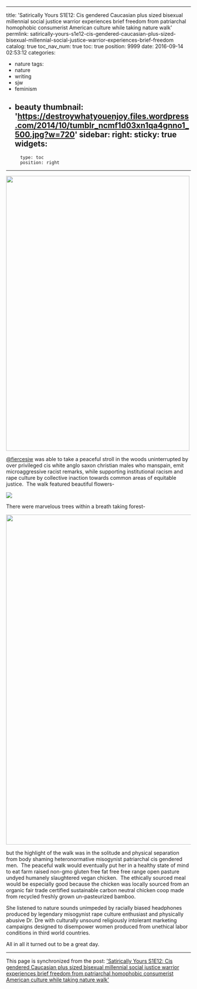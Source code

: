 
---
title: 'Satirically Yours S1E12: Cis gendered Caucasian plus sized bisexual millennial social justice warrior experiences brief freedom from patriarchal homophobic consumerist American culture while taking nature walk'
permlink: satirically-yours-s1e12-cis-gendered-caucasian-plus-sized-bisexual-millennial-social-justice-warrior-experiences-brief-freedom
catalog: true
toc_nav_num: true
toc: true
position: 9999
date: 2016-09-14 02:53:12
categories:
- nature
tags:
- nature
- writing
- sjw
- feminism
- beauty
thumbnail: 'https://destroywhatyouenjoy.files.wordpress.com/2014/10/tumblr_ncmf1d03xn1qa4gnno1_500.jpg?w=720'
sidebar:
    right:
        sticky: true
widgets:
    -
        type: toc
        position: right
---


<html>
<p><img src="https://destroywhatyouenjoy.files.wordpress.com/2014/10/tumblr_ncmf1d03xn1qa4gnno1_500.jpg?w=720" width="500" height="750"/></p>
<p><a href="https://en.wikipedia.org/wiki/Maternal_insult">@fiercesjw</a> was able to take a peaceful stroll in the woods uninterrupted by over privileged cis white anglo saxon christian males who manspain, emit microaggressive racist remarks, while supporting institutional racism and rape culture by collective inaction towards common areas of equitable justice. &nbsp;The walk featured beautiful flowers-</p>
<p><img src="http://www.san-diego-beaches-and-adventures.com/images/Flower-Fields-Carlsbad-Ranch.jpg"/></p>
<p>There were marvelous trees within a breath taking forest-</p>
<p><img src="http://f.fwallpapers.com/images/old-forest.jpg" width="1440" height="900"/></p>
<p>but the highlight of the walk was in the solitude and physical separation from body shaming heteronormative misogynist patriarchal cis gendered men. &nbsp;The peaceful walk would eventually put her in a healthy state of mind to eat farm raised non-gmo gluten free fat free free range open pasture undyed humanely slaughtered vegan chicken. &nbsp;The ethically sourced meal would be especially good because the chicken was locally sourced from an organic fair trade certified sustainable carbon neutral chicken coop made from recycled freshly grown un-pasteurized bamboo. &nbsp;</p>
<p>She listened to nature sounds unimpeded by racially biased headphones produced by legendary misogynist rape culture enthusiast and physically abusive Dr. Dre with culturally unsound religiously intolerant marketing campaigns designed to disempower women produced from unethical labor conditions in third world countries.</p>
<p>All in all it turned out to be a great day.</p>
</html>

- - -

This page is synchronized from the post: ['Satirically Yours S1E12: Cis gendered Caucasian plus sized bisexual millennial social justice warrior experiences brief freedom from patriarchal homophobic consumerist American culture while taking nature walk'](https://steemit.com/@aggroed/satirically-yours-s1e12-cis-gendered-caucasian-plus-sized-bisexual-millennial-social-justice-warrior-experiences-brief-freedom)

